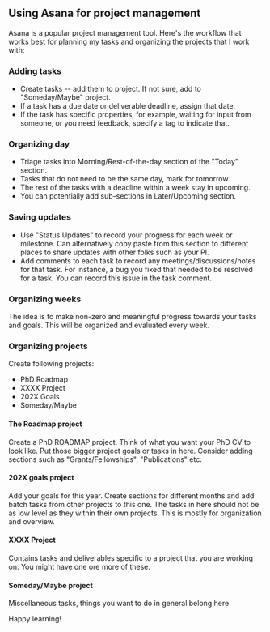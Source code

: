 ## Using Asana for project management

Asana is a popular project management tool. Here's the workflow that works best for
planning my tasks and organizing the projects that I work with:

### Adding tasks
* Create tasks -- add them to project. If not sure, add to "Someday/Maybe" project.
* If a task has a due date or deliverable deadline, assign that date.
* If the task has specific properties, for example, waiting for input from someone, or you
  need feedback, specify a tag to indicate that.

### Organizing day
* Triage tasks into Morning/Rest-of-the-day section of the "Today" section.
* Tasks that do not need to be the same day, mark for tomorrow.
* The rest of the tasks with a deadline within a week stay in upcoming.
* You can potentially add sub-sections in Later/Upcoming section.

### Saving updates
* Use "Status Updates" to record your progress for each week or milestone. Can
  alternatively copy paste from this section to different places to share updates with
  other folks such as your PI.
* Add comments to each task to record any meetings/discussions/notes for that task. For
  instance, a bug you fixed that needed to be resolved for a task. You can record this
  issue in the task comment.

### Organizing weeks
The idea is to make non-zero and meaningful progress towards your tasks and goals. This
will be organized and evaluated every week.

### Organizing projects

Create following projects:
* PhD Roadmap
* XXXX Project
* 202X Goals
* Someday/Maybe

#### The Roadmap project
Create a PhD ROADMAP project. Think of what you want your PhD CV to look like. Put those
bigger project goals or tasks in here. Consider adding sections such as "Grants/Fellowships",
"Publications" etc.

#### 202X goals project
Add your goals for this year. Create sections for different months and add batch tasks
from other projects to this one. The tasks in here should not be as low level as they
within their own projects. This is mostly for organization and overview.

#### XXXX Project
Contains tasks and deliverables specific to a project that you are working on. You might
have one ore more of these.

#### Someday/Maybe project
Miscellaneous tasks, things you want to do in general belong here.

Happy learning!
